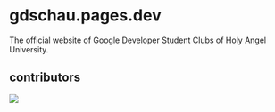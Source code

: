 # gdschau.pages.dev
The official website of Google Developer Student Clubs of Holy Angel University.


## contributors
[![](https://github.com/remarkablemark.png?size=50)](https://github.com/userkace)
